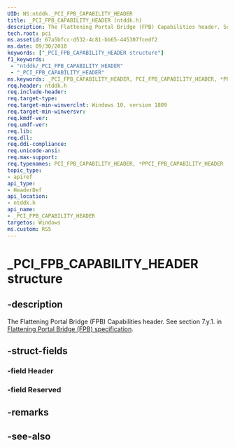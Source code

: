 ```yaml
---
UID: NS:ntddk._PCI_FPB_CAPABILITY_HEADER
title: _PCI_FPB_CAPABILITY_HEADER (ntddk.h)
description: The Flattening Portal Bridge (FPB) Capabilities header. See section 7.y.1.
tech.root: pci
ms.assetid: 67a5bfcc-d532-4c81-bb65-445307fcedf2
ms.date: 09/30/2018
keywords: ["_PCI_FPB_CAPABILITY_HEADER structure"]
f1_keywords:
 - "ntddk/_PCI_FPB_CAPABILITY_HEADER"
 - "_PCI_FPB_CAPABILITY_HEADER"
ms.keywords: _PCI_FPB_CAPABILITY_HEADER, PCI_FPB_CAPABILITY_HEADER, *PPCI_FPB_CAPABILITY_HEADER, 
req.header: ntddk.h
req.include-header:
req.target-type:
req.target-min-winverclnt: Windows 10, version 1809
req.target-min-winversvr:
req.kmdf-ver:
req.umdf-ver:
req.lib:
req.dll:
req.ddi-compliance:
req.unicode-ansi:
req.max-support:
req.typenames: PCI_FPB_CAPABILITY_HEADER, *PPCI_FPB_CAPABILITY_HEADER
topic_type: 
- apiref
api_type: 
- HeaderDef
api_location: 
- ntddk.h
api_name: 
- _PCI_FPB_CAPABILITY_HEADER
targetos: Windows
ms.custom: RS5
---
```


# _PCI_FPB_CAPABILITY_HEADER structure

## -description
The Flattening Portal Bridge (FPB) Capabilities header. See section 7.y.1. in [Flattening Portal Bridge (FPB) specification](https://pcisig.com/sites/default/files/specification_documents/ECN_FPB_9_Feb_2017.pdf).


## -struct-fields

### -field Header
 
### -field Reserved
 

## -remarks

## -see-also
